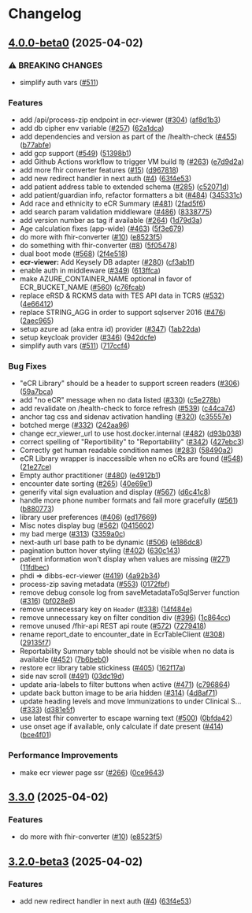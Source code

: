 # Changelog

## [4.0.0-beta0](https://github.com/BobanL/dibbs-ecr-viewer/compare/dibbs-ecr-viewer-v3.3.0...dibbs-ecr-viewer-v4.0.0-beta0) (2025-04-02)


### ⚠ BREAKING CHANGES

* simplify auth vars ([#511](https://github.com/BobanL/dibbs-ecr-viewer/issues/511))

### Features

* add /api/process-zip endpoint in ecr-viewer ([#304](https://github.com/BobanL/dibbs-ecr-viewer/issues/304)) ([af8d1b3](https://github.com/BobanL/dibbs-ecr-viewer/commit/af8d1b3a71f5628a9baee7e5e14401cc4ef7339e))
* add db cipher env variable ([#257](https://github.com/BobanL/dibbs-ecr-viewer/issues/257)) ([62a1dca](https://github.com/BobanL/dibbs-ecr-viewer/commit/62a1dcae0e769d6fed3858063b024b163a7b4513))
* add dependencies and version as part of the /health-check ([#455](https://github.com/BobanL/dibbs-ecr-viewer/issues/455)) ([b77abfe](https://github.com/BobanL/dibbs-ecr-viewer/commit/b77abfec6e21af50bcbc3c29a3dcf7bb1af0dcfa))
* add gcp support ([#549](https://github.com/BobanL/dibbs-ecr-viewer/issues/549)) ([51398b1](https://github.com/BobanL/dibbs-ecr-viewer/commit/51398b1a87af470b8fcdd7174ba1a3e43abdbbd3))
* add Github Actions workflow to trigger VM build ♍  ([#263](https://github.com/BobanL/dibbs-ecr-viewer/issues/263)) ([e7d9d2a](https://github.com/BobanL/dibbs-ecr-viewer/commit/e7d9d2ab467a434b9101dcb8b9649fbcb651bd0f))
* add more fhir converter features ([#15](https://github.com/BobanL/dibbs-ecr-viewer/issues/15)) ([d967818](https://github.com/BobanL/dibbs-ecr-viewer/commit/d9678183d2ad185b297b5a20503a1aa3146c75b6))
* add new redirect handler in next auth ([#4](https://github.com/BobanL/dibbs-ecr-viewer/issues/4)) ([63f4e53](https://github.com/BobanL/dibbs-ecr-viewer/commit/63f4e538a172d9e3e88f9fb1592d442c3d6695f2))
* add patient address table to extended schema ([#285](https://github.com/BobanL/dibbs-ecr-viewer/issues/285)) ([c52071d](https://github.com/BobanL/dibbs-ecr-viewer/commit/c52071df9d30515121c22e76a7cdceef39a1edad))
* add patient/guardian info, refactor formatters a bit ([#484](https://github.com/BobanL/dibbs-ecr-viewer/issues/484)) ([345331c](https://github.com/BobanL/dibbs-ecr-viewer/commit/345331c4e4a7d4e7e65f0e1966b707d521031a41))
* Add race and ethnicity to eCR Summary ([#481](https://github.com/BobanL/dibbs-ecr-viewer/issues/481)) ([2fad5f6](https://github.com/BobanL/dibbs-ecr-viewer/commit/2fad5f64291579cdd574ab6f14c00f4f45fa259a))
* add search param validation middleware ([#486](https://github.com/BobanL/dibbs-ecr-viewer/issues/486)) ([8338775](https://github.com/BobanL/dibbs-ecr-viewer/commit/83387754b02a339514a9b22f04a1c8b834694acb))
* add version number as tag if available ([#264](https://github.com/BobanL/dibbs-ecr-viewer/issues/264)) ([1d79d3a](https://github.com/BobanL/dibbs-ecr-viewer/commit/1d79d3a275b9452c7c7b701cd56e66765de1c811))
* Age calculation fixes (app-wide) ([#463](https://github.com/BobanL/dibbs-ecr-viewer/issues/463)) ([5f3e679](https://github.com/BobanL/dibbs-ecr-viewer/commit/5f3e6796fbc863decda582990ec964b1dd9dc541))
* do more with fhir-converter ([#10](https://github.com/BobanL/dibbs-ecr-viewer/issues/10)) ([e8523f5](https://github.com/BobanL/dibbs-ecr-viewer/commit/e8523f5facc94a56201cb475660c3c753bbc37b1))
* do something with fhir-converter ([#8](https://github.com/BobanL/dibbs-ecr-viewer/issues/8)) ([5f05478](https://github.com/BobanL/dibbs-ecr-viewer/commit/5f05478f0d74e9969f1fb535988a21eaea14f499))
* dual boot mode ([#568](https://github.com/BobanL/dibbs-ecr-viewer/issues/568)) ([2f4e518](https://github.com/BobanL/dibbs-ecr-viewer/commit/2f4e51879bb0a19556c3d20cc1c82b8f4b8e68ed))
* **ecr-viewer:** Add Keysely DB adapter ([#280](https://github.com/BobanL/dibbs-ecr-viewer/issues/280)) ([cf3ab1f](https://github.com/BobanL/dibbs-ecr-viewer/commit/cf3ab1fa464580b8dc2fdbf80f2a29c91b54e8f2))
* enable auth in middleware ([#349](https://github.com/BobanL/dibbs-ecr-viewer/issues/349)) ([613ffca](https://github.com/BobanL/dibbs-ecr-viewer/commit/613ffcae8fa0fcd447e4c92a7cc2826572aabdcb))
* make AZURE_CONTAINER_NAME optional in favor of ECR_BUCKET_NAME ([#560](https://github.com/BobanL/dibbs-ecr-viewer/issues/560)) ([c76fcab](https://github.com/BobanL/dibbs-ecr-viewer/commit/c76fcab5514bcee499757111543760c713b65f31))
* replace eRSD & RCKMS data with TES API data in TCRS ([#532](https://github.com/BobanL/dibbs-ecr-viewer/issues/532)) ([4e66412](https://github.com/BobanL/dibbs-ecr-viewer/commit/4e66412ff9173804f33eb54e70cb6960dc0228bc))
* replace STRING_AGG in order to support sqlserver 2016 ([#476](https://github.com/BobanL/dibbs-ecr-viewer/issues/476)) ([2aec965](https://github.com/BobanL/dibbs-ecr-viewer/commit/2aec965b47c40477b133b96803fcfc6c080bebf5))
* setup azure ad (aka entra id) provider ([#347](https://github.com/BobanL/dibbs-ecr-viewer/issues/347)) ([1ab22da](https://github.com/BobanL/dibbs-ecr-viewer/commit/1ab22dac8a5b99a3dc4e92c4394886c28abb400a))
* setup keycloak provider ([#346](https://github.com/BobanL/dibbs-ecr-viewer/issues/346)) ([942dcfe](https://github.com/BobanL/dibbs-ecr-viewer/commit/942dcfe405e88ca7d37d454cc1db187ee71af76d))
* simplify auth vars ([#511](https://github.com/BobanL/dibbs-ecr-viewer/issues/511)) ([717ccf4](https://github.com/BobanL/dibbs-ecr-viewer/commit/717ccf46a6164a731a9bb46637311ae29ada7290))


### Bug Fixes

* "eCR Library" should be a header to support screen readers ([#306](https://github.com/BobanL/dibbs-ecr-viewer/issues/306)) ([59a7bca](https://github.com/BobanL/dibbs-ecr-viewer/commit/59a7bca33c195132b919e9b3d2b0baa0236c64c5))
* add "no eCR" message when no data listed ([#330](https://github.com/BobanL/dibbs-ecr-viewer/issues/330)) ([c5e278b](https://github.com/BobanL/dibbs-ecr-viewer/commit/c5e278b2a5650863e59ee623f7d9f537c1080873))
* add revalidate on /health-check to force refresh ([#539](https://github.com/BobanL/dibbs-ecr-viewer/issues/539)) ([c44ca74](https://github.com/BobanL/dibbs-ecr-viewer/commit/c44ca74c7c8f3aafe5173742111f75e7fee89b37))
* anchor tag css and sidenav activation handling ([#320](https://github.com/BobanL/dibbs-ecr-viewer/issues/320)) ([c35557e](https://github.com/BobanL/dibbs-ecr-viewer/commit/c35557e9093cf0bf5e8489b2d598e7a6b46dc865))
* botched merge ([#332](https://github.com/BobanL/dibbs-ecr-viewer/issues/332)) ([242aa96](https://github.com/BobanL/dibbs-ecr-viewer/commit/242aa96fc5fb1e06dbe3102cdac575adfb877c1d))
* change ecr_viewer_url to use host.docker.internal ([#482](https://github.com/BobanL/dibbs-ecr-viewer/issues/482)) ([d93b038](https://github.com/BobanL/dibbs-ecr-viewer/commit/d93b038fa029f99f88741acfa69ffbaf2e4645c1))
* correct spelling of "Reportibility" to "Reportability"  ([#342](https://github.com/BobanL/dibbs-ecr-viewer/issues/342)) ([427ebc3](https://github.com/BobanL/dibbs-ecr-viewer/commit/427ebc3413aa9673169ea8e228ec51cd482c2435))
* Correctly get human readable condition names ([#283](https://github.com/BobanL/dibbs-ecr-viewer/issues/283)) ([58490a2](https://github.com/BobanL/dibbs-ecr-viewer/commit/58490a210328bf3f3d44930433dfd168ce7905fa))
* eCR Library wrapper is inaccessible when no eCRs are found ([#548](https://github.com/BobanL/dibbs-ecr-viewer/issues/548)) ([21e27ce](https://github.com/BobanL/dibbs-ecr-viewer/commit/21e27cea23b87a9decdf09f279122a2c54e05bac))
* Empty author practitioner ([#480](https://github.com/BobanL/dibbs-ecr-viewer/issues/480)) ([e4912b1](https://github.com/BobanL/dibbs-ecr-viewer/commit/e4912b18496fe3efdde5eee74cccc3cda7111aff))
* encounter date sorting ([#265](https://github.com/BobanL/dibbs-ecr-viewer/issues/265)) ([40e69e1](https://github.com/BobanL/dibbs-ecr-viewer/commit/40e69e13c7456ba260545ac1a673f8835a87fe86))
* generify vital sign evaluation and display ([#567](https://github.com/BobanL/dibbs-ecr-viewer/issues/567)) ([d6c41c8](https://github.com/BobanL/dibbs-ecr-viewer/commit/d6c41c8c1553de9bca5a3adb6e44a10f8eedf339))
* handle more phone number formats and fail more gracefully ([#561](https://github.com/BobanL/dibbs-ecr-viewer/issues/561)) ([b880773](https://github.com/BobanL/dibbs-ecr-viewer/commit/b8807733efcdfb4d36aff8d5c5bb4617e8a1d36b))
* library user preferences ([#406](https://github.com/BobanL/dibbs-ecr-viewer/issues/406)) ([ed17669](https://github.com/BobanL/dibbs-ecr-viewer/commit/ed176698f5d643f9e79ac52072f3aeff856588c6))
* Misc notes display bug ([#562](https://github.com/BobanL/dibbs-ecr-viewer/issues/562)) ([0415602](https://github.com/BobanL/dibbs-ecr-viewer/commit/0415602608f8e64006e0dd50aaa90086c4ff381f))
* my bad merge ([#313](https://github.com/BobanL/dibbs-ecr-viewer/issues/313)) ([3359a0c](https://github.com/BobanL/dibbs-ecr-viewer/commit/3359a0cb81b8acd4fd9d7dff0ab086efa02042c4))
* next-auth url base path to be dynamic ([#506](https://github.com/BobanL/dibbs-ecr-viewer/issues/506)) ([e186dc8](https://github.com/BobanL/dibbs-ecr-viewer/commit/e186dc854334816e666debbe2ac0afb0bf89c5ee))
* pagination button hover styling ([#402](https://github.com/BobanL/dibbs-ecr-viewer/issues/402)) ([630c143](https://github.com/BobanL/dibbs-ecr-viewer/commit/630c1438ac81fb2fe171ebc449d3f74c0445d893))
* patient information won't display when values are missing ([#271](https://github.com/BobanL/dibbs-ecr-viewer/issues/271)) ([11fdbec](https://github.com/BobanL/dibbs-ecr-viewer/commit/11fdbecc36c6f3be4a24d181174f66d3e2cf10a5))
* phdi =&gt; dibbs-ecr-viewer ([#419](https://github.com/BobanL/dibbs-ecr-viewer/issues/419)) ([4a92b34](https://github.com/BobanL/dibbs-ecr-viewer/commit/4a92b34f4d8486fd0dc5eea02ba9d4434b2788dd))
* process-zip saving metadata ([#553](https://github.com/BobanL/dibbs-ecr-viewer/issues/553)) ([0172fbf](https://github.com/BobanL/dibbs-ecr-viewer/commit/0172fbfdbf91f3d13c3542093a0b114a7bd9b474))
* remove debug console log from saveMetadataToSqlServer function ([#316](https://github.com/BobanL/dibbs-ecr-viewer/issues/316)) ([bf028e8](https://github.com/BobanL/dibbs-ecr-viewer/commit/bf028e8a7533e93770344249d47feb4795b15329))
* remove unnecessary key on `Header` ([#338](https://github.com/BobanL/dibbs-ecr-viewer/issues/338)) ([14f484e](https://github.com/BobanL/dibbs-ecr-viewer/commit/14f484eb720e9641feff3ab461e18236ef0a9c83))
* remove unnecessary key on filter condition div ([#396](https://github.com/BobanL/dibbs-ecr-viewer/issues/396)) ([1c864cc](https://github.com/BobanL/dibbs-ecr-viewer/commit/1c864cc92c100ba987925dca5074427c48d8af7c))
* remove unused /fhir-api REST api route ([#572](https://github.com/BobanL/dibbs-ecr-viewer/issues/572)) ([7279418](https://github.com/BobanL/dibbs-ecr-viewer/commit/72794189bad7cb5e4c3973dc331b623b665453ef))
* rename report_date to encounter_date in EcrTableClient ([#308](https://github.com/BobanL/dibbs-ecr-viewer/issues/308)) ([29135f7](https://github.com/BobanL/dibbs-ecr-viewer/commit/29135f757622c86a715c784db7edce3c9be10d99))
* Reportability Summary table should not be visible when no data is available ([#452](https://github.com/BobanL/dibbs-ecr-viewer/issues/452)) ([7b6beb0](https://github.com/BobanL/dibbs-ecr-viewer/commit/7b6beb01471a1755d3f1d493d91188ab4cc312d2))
* restore ecr library table stickiness ([#405](https://github.com/BobanL/dibbs-ecr-viewer/issues/405)) ([162f17a](https://github.com/BobanL/dibbs-ecr-viewer/commit/162f17a5194458e7a242299608fafb1f04312233))
* side nav scroll ([#491](https://github.com/BobanL/dibbs-ecr-viewer/issues/491)) ([03dc19d](https://github.com/BobanL/dibbs-ecr-viewer/commit/03dc19d5dd0d1400a1bf9ce8408b45efd1da8570))
* update aria-labels to filter buttons when active ([#471](https://github.com/BobanL/dibbs-ecr-viewer/issues/471)) ([c796864](https://github.com/BobanL/dibbs-ecr-viewer/commit/c79686439809e8364e43f34135cdc67a10f45efa))
* update back button image to be aria hidden ([#314](https://github.com/BobanL/dibbs-ecr-viewer/issues/314)) ([4d8af71](https://github.com/BobanL/dibbs-ecr-viewer/commit/4d8af7118adc2c2f00a4b47ce00967dfa5082df3))
* update heading levels and move Immunizations to under Clinical S… ([#333](https://github.com/BobanL/dibbs-ecr-viewer/issues/333)) ([d381e5f](https://github.com/BobanL/dibbs-ecr-viewer/commit/d381e5f5e3b79bea195859dae13385d8dec52e7f))
* use latest fhir converter to escape warning text ([#500](https://github.com/BobanL/dibbs-ecr-viewer/issues/500)) ([0bfda42](https://github.com/BobanL/dibbs-ecr-viewer/commit/0bfda42052d342cc49bd66af4a9426c1d28909fe))
* use onset age if available, only calculate if date present ([#414](https://github.com/BobanL/dibbs-ecr-viewer/issues/414)) ([bce4f01](https://github.com/BobanL/dibbs-ecr-viewer/commit/bce4f01c64cfae2004a66a0a467a6b098fa86343))


### Performance Improvements

* make ecr viewer page ssr ([#266](https://github.com/BobanL/dibbs-ecr-viewer/issues/266)) ([0ce9643](https://github.com/BobanL/dibbs-ecr-viewer/commit/0ce9643597aecd5293bde4647bdce6993fd5e536))

## [3.3.0](https://github.com/BobanL/dibbs-ecr-viewer/compare/v3.2.0...v3.3.0) (2025-04-02)


### Features

* do more with fhir-converter ([#10](https://github.com/BobanL/dibbs-ecr-viewer/issues/10)) ([e8523f5](https://github.com/BobanL/dibbs-ecr-viewer/commit/e8523f5facc94a56201cb475660c3c753bbc37b1))

## [3.2.0-beta3](https://github.com/BobanL/dibbs-ecr-viewer/compare/v3.1.0-beta3...v3.2.0-beta3) (2025-04-02)


### Features

* add new redirect handler in next auth ([#4](https://github.com/BobanL/dibbs-ecr-viewer/issues/4)) ([63f4e53](https://github.com/BobanL/dibbs-ecr-viewer/commit/63f4e538a172d9e3e88f9fb1592d442c3d6695f2))
